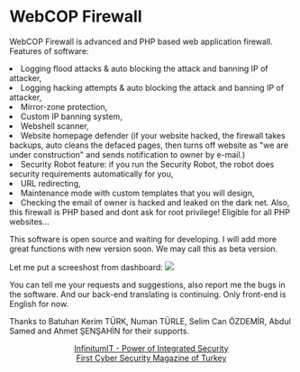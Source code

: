 # WebCOP Firewall 

WebCOP Firewall is advanced and PHP based web application firewall. Features of software:
<li> Logging flood attacks & auto blocking the attack and banning IP of attacker,
<li> Logging hacking attempts & auto blocking the attack and banning IP of attacker,
<li> Mirror-zone protection,
<li> Custom IP banning system,
<li> Webshell scanner,
<li> Website homepage defender (if your website hacked, the firewall takes backups, auto cleans the defaced pages, then turns off website as "we are under construction" and sends notification to owner by e-mail.)
<li> Security Robot feature: if you run the Security Robot, the robot does security requirements automatically for you,
<li> URL redirecting,
<li> Maintenance mode with custom templates that you will design,
<li> Checking the email of owner is hacked and leaked on the dark net.
Also, this firewall is PHP based and dont ask for root privilege! Eligible for all PHP websites...

This software is open source and waiting for developing. I will add more great functions with new version soon. We may call this as beta version.


Let me put a screeshost from dashboard:
<img src="https://webcop.org/wcpfirewall/ss-en.png">

You can tell me your requests and suggestions, also report me the bugs in the software.
And our back-end translating is continuing. Only front-end is English for now.

Thanks to Batuhan Kerim TÜRK, Numan TÜRLE, Selim Can ÖZDEMİR, Abdul Samed and Ahmet ŞENŞAHİN for their supports.

<center>
<a href="https://www.infinitumit.com.tr">InfinitumIT - Power of Integrated Security</a><br>
<a href="https://www.cybermagonline.com/">First Cyber Security Magazine of Turkey</a><br>
 </center>
